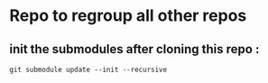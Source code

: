 # Repo to regroup all other repos

## init the submodules after cloning this repo : 
`git submodule update --init --recursive`